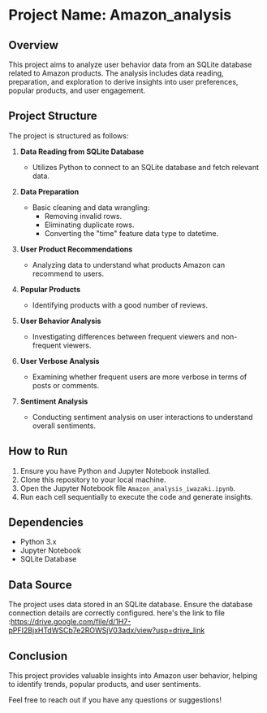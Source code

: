 # Project Name: Amazon_analysis

## Overview
This project aims to analyze user behavior data from an SQLite database related to Amazon products. The analysis includes data reading, preparation, and exploration to derive insights into user preferences, popular products, and user engagement.

## Project Structure
The project is structured as follows:

1. **Data Reading from SQLite Database**
   - Utilizes Python to connect to an SQLite database and fetch relevant data.

2. **Data Preparation**
   - Basic cleaning and data wrangling:
     - Removing invalid rows.
     - Eliminating duplicate rows.
     - Converting the "time" feature data type to datetime.

3. **User Product Recommendations**
   - Analyzing data to understand what products Amazon can recommend to users.

4. **Popular Products**
   - Identifying products with a good number of reviews.

5. **User Behavior Analysis**
   - Investigating differences between frequent viewers and non-frequent viewers.

6. **User Verbose Analysis**
   - Examining whether frequent users are more verbose in terms of posts or comments.

7. **Sentiment Analysis**
   - Conducting sentiment analysis on user interactions to understand overall sentiments.

## How to Run
1. Ensure you have Python and Jupyter Notebook installed.
2. Clone this repository to your local machine.
3. Open the Jupyter Notebook file `Amazon_analysis_iwazaki.ipynb`.
4. Run each cell sequentially to execute the code and generate insights.

## Dependencies
- Python 3.x
- Jupyter Notebook
- SQLite Database

## Data Source
The project uses data stored in an SQLite database. Ensure the database connection details are correctly configured.
here's the link to file :https://drive.google.com/file/d/1H7-pPFI2BjxHTdWSCb7e2ROWSjV03adx/view?usp=drive_link

## Conclusion
This project provides valuable insights into Amazon user behavior, helping to identify trends, popular products, and user sentiments.

Feel free to reach out if you have any questions or suggestions!
